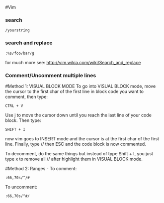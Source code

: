 #Vim 

### search
```
/yourstring
```
### search and replace
```
:%s/foo/bar/g
```
for much more see: http://vim.wikia.com/wiki/Search_and_replace

### Comment/Uncomment multiple lines

#Method 1: VISUAL BLOCK MODE
To go into VISUAL BLOCK mode, move the cursor to the first char of the first line in block code you want to comment, then type:
```
CTRL + V
```
Use j to move the cursor down until you reach the last line of your code block. Then type:
```
SHIFT + I
```
now vim goes to INSERT mode and the cursor is at the first char of the first line. Finally, type // then ESC and the code block is now commented.

To decomment, do the same things but instead of type Shift + I, you just type x to remove all // after highlight them in VISUAL BLOCK mode.

#Method 2: Ranges - 
To comment:
```
:66,70s/^/#
```
To uncomment:
```
:66,70s/^#/
```



